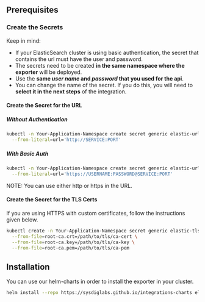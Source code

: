 ## Prerequisites

### Create the Secrets
Keep in mind:
* If your ElasticSearch cluster is using basic authentication, the secret that contains the url must have the user and password.
* The secrets need to be created **in the same namespace where the exporter** will be deployed.
* Use the **same _user name_ and _password_ that you used for the api**.
* You can change the name of the secret. If you do this, you will need to **select it in the next steps** of the integration.

#### Create the Secret for the URL
##### Without Authentication
```sh
kubectl -n Your-Application-Namespace create secret generic elastic-url-secret \
  --from-literal=url='http://SERVICE:PORT'
```

##### With Basic Auth
```sh
kubectl -n Your-Application-Namespace create secret generic elastic-url-secret \
  --from-literal=url='https://USERNAME:PASSWORD@SERVICE:PORT'
```
NOTE: You can use either http or https in the URL.

#### Create the Secret for the TLS Certs
If you are using HTTPS with custom certificates, follow the instructions given below.
```sh
kubectl create -n Your-Application-Namespace secret generic elastic-tls-secret \
  --from-file=root-ca.crt=/path/to/tls/ca-cert \
  --from-file=root-ca.key=/path/to/tls/ca-key \
  --from-file=root-ca.pem=/path/to/tls/ca-pem
```


## Installation

You can use our helm-charts in order to install the exporter in your cluster.
```sh
helm install --repo https://sysdiglabs.github.io/integrations-charts elasticsearch-exporter elasticsearch-exporter
```